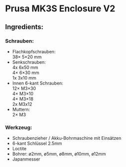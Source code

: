 # Prusa MK3S Enclosure V2

## Ingredients:

### Schrauben:

- Flachkopfschrauben:<br/>
38×  5×20 mm<br/>
- Senkschrauben:<br/>
4x  6x50 mm<br/>
4×  6×30 mm<br/>
1x  3x10 mm<br/>
- Innen 6-kant Schrauben:<br/>
12× M3×30<br/>
4×  M3×10<br/>
4×  M3×18<br/>
2x  M3x12<br/>
- Muttern:<br/>
2× M3<br/>

### Werkzeug:
- Schraubenzieher / Akku-Bohrmaschine mit Einsätzen<br/>
- 6-kant Schlüssel 2.5mm<br/>
- Loctite<br/>
- Bohrer: ø2mm, ø5mm, ø8mm, ø10mm, ø12mm<br/>
- Japanmesser<br/>
